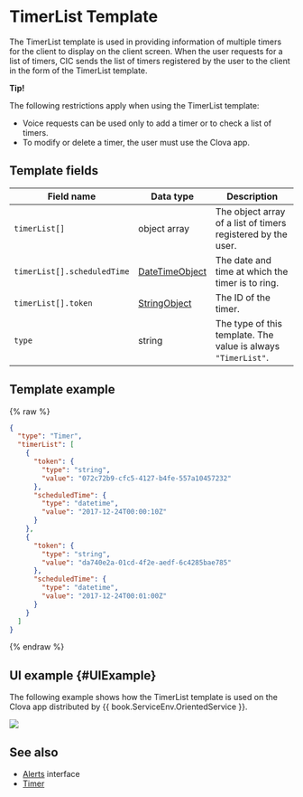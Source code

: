 # TimerList Template
The TimerList template is used in providing information of multiple timers for the client to display on the client screen. When the user requests for a list of timers, CIC sends the list of timers registered by the user to the client in the form of the TimerList template.

<div class="tip">
  <p><strong>Tip!</strong></p>
  <p>The following restrictions apply when using the TimerList template:</p>
  <ul>
    <li>Voice requests can be used only to add a timer or to check a list of timers.</li>
    <li>To modify or delete a timer, the user must use the Clova app.</li>
  </ul>
</div>

## Template fields

| Field name       | Data type    | Description                     |
|---------------|---------|-----------------------------|
| `timerList[]`               | object array  | The object array of a list of timers registered by the user.                                                                                         |
| `timerList[].scheduledTime` | [DateTimeObject](/Develop/References/ContentTemplates/Shared_Objects.md#DateTimeObject) | The date and time at which the timer is to ring.                    |
| `timerList[].token`         | [StringObject](/Develop/References/ContentTemplates/Shared_Objects.md#StringObject)     | The ID of the timer.                             |
| `type`                      | string                                                                              | The type of this template. The value is always `"TimerList"`.      |

## Template example

{% raw %}

```json
{
  "type": "Timer",
  "timerList": [
    {
      "token": {
        "type": "string",
        "value": "072c72b9-cfc5-4127-b4fe-557a10457232"
      },
      "scheduledTime": {
        "type": "datetime",
        "value": "2017-12-24T00:00:10Z"
      }
    },
    {
      "token": {
        "type": "string",
        "value": "da740e2a-01cd-4f2e-aedf-6c4285bae785"
      },
      "scheduledTime": {
        "type": "datetime",
        "value": "2017-12-24T00:01:00Z"
      }
    }
  ]
}
```

{% endraw %}

## UI example {#UIExample}

The following example shows how the TimerList template is used on the Clova app distributed by {{ book.ServiceEnv.OrientedService }}.

![](/Develop/Assets/Images/Content_Template-TimerList.png)

## See also
* [Alerts](/Develop/References/MessageInterfaces/Alerts.md) interface
* [Timer](/Develop/References/ContentTemplates/Timer.md)
